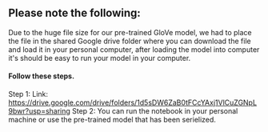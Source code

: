 ## Please note the following:
Due to the huge file size for our pre-trained GloVe model, we had to place the file in the shared Google drive folder where you can download the file and load it in your personal computer,
after loading the model into computer it's should be easy to run your model in your computer.

#### Follow these steps.
  Step 1: Link: https://drive.google.com/drive/folders/1d5sDW6ZaB0tFCcYAxj1VlCuZGNpL9bwr?usp=sharing
  Step 2: You can run the notebook in your personal machine or use the pre-trained model that has been serielized.
